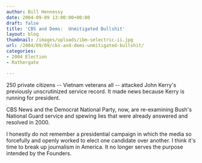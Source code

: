 ```yaml
---
author: Bill Hennessy
date: 2004-09-09 13:00:00+00:00
draft: false
title: 'CBS and Dems:  Unmitigated Bullshit'
layout: blog
thumbnail: /images/uploads/ibm-selectric-ii.jpg
url: /2004/09/09/cbs-and-dems-unmitigated-bullshit/
categories:
- 2004 Election
- Rathergate

---
```


250 private citizens -- Vietnam veterans all -- attacked John Kerry's previously unscrutinized service record. It made news because Kerry is running for president.

CBS News and the Democrat National Party, now, are re-examining Bush's National Guard service and spewing lies that were already answered and resolved in 2000.

I honestly do not remember a presidential campaign in which the media so forcefully and openly worked to elect one candidate over another. I think it's time to break up journalism in America. It no longer serves the purpose intended by the Founders.

